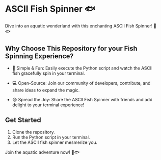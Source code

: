 # ASCII Fish Spinner 🐟

Dive into an aquatic wonderland with this enchanting ASCII Fish Spinner! 🌊🐟

## Why Choose This Repository for your Fish Spinning Experience?

- 🚀 Simple & Fun: Easily execute the Python script and watch the ASCII fish gracefully spin in your terminal.

- 💻 Open-Source: Join our community of developers, contribute, and share ideas to expand the magic.

- 😄 Spread the Joy: Share the ASCII Fish Spinner with friends and add delight to your terminal experience!

## Get Started

1. Clone the repository.
2. Run the Python script in your terminal.
3. Let the ASCII fish spinner mesmerize you.

Join the aquatic adventure now! 🌊🐟
